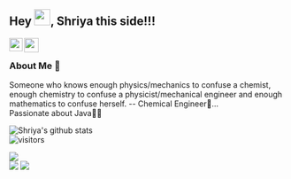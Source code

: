 ## Hey <img src="https://github.com/TheDudeThatCode/TheDudeThatCode/blob/master/Assets/Hi.gif" width="29px">, Shriya this side!!!

<a href="https://www.linkedin.com/in/shriya-sankhyan-6717151a9/">
  <img align="left" width="24px" src="https://cdn.jsdelivr.net/npm/simple-icons@v3/icons/linkedin.svg"  />
</a>
<a href="https://twitter.com/shriya_sankhyan">
  <img align="left" width="26px" src="https://cdn.jsdelivr.net/npm/simple-icons@v3/icons/twitter.svg" />
</a>
<!-- <a href="mailto:shriya0690@gmail.com">
  <img align="left" width="26px" src="https://cdn.jsdelivr.net/npm/simple-icons@v3/icons/gmail.svg" />
</a> -->
<br />


### About Me 🚀
  Someone who knows enough physics/mechanics to confuse a chemist, enough chemistry to confuse a physicist/mechanical engineer and enough mathematics to confuse herself. -- Chemical Engineer🧪... </br>
   Passionate about Java👩‍💻 </br>
  
  
![Shriya's github stats](https://github-readme-stats.vercel.app/api?username=shriyasankhyan&show_icons=true&hide_border=true)
<br />
![visitors](https://visitor-badge.laobi.icu/badge?page_id=shriyasankhyan.shriyasankhyan)

<img src="https://github-readme-stats.vercel.app/api?username=shriyasankhyan&&show_icons=true&count_private=true&theme=algolia"><br><img src="https://github-readme-streak-stats.herokuapp.com/?user=shriyasankhyan&theme=algolia"/>
<img src ="https://visitor-badge.laobi.icu/badge?page_id=shriyasankhyan.shriyasankhyan">

      
   
     

